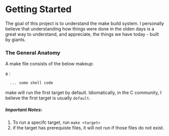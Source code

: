 # Getting Started
The goal of this project is to understand the make build system. I personally
believe that understanding how things were done in the olden days is a great way
to understand, and appreciate, the things we have today - built by giants.

### The General Anatomy
A make file consists of the below makeup:

a <target>: <prerequestites>
``` sh
  ... some shell code
```

make will run the first target by default. Idiomatically, in the C community, I
believe the first target is usually `default`. 

##### Important Notes:
1) To run a specifc target, run `make <target>`
2) if the target has prerequiste files, it will not run if those files do not
     exist.  

